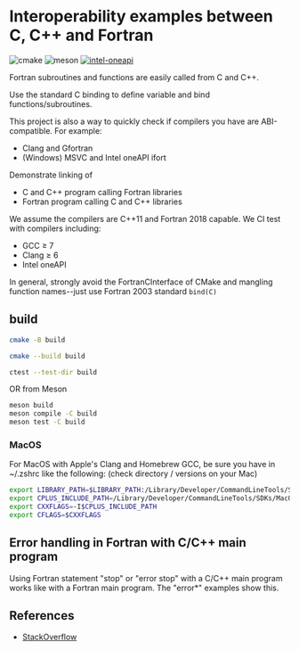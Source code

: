 # Interoperability examples between C, C++ and Fortran

![cmake](https://github.com/scivision/fortran-c-cpp-interface/workflows/ci_cmake/badge.svg)
![meson](https://github.com/scivision/fortran-c-cpp-interface/workflows/ci_meson/badge.svg)
[![intel-oneapi](https://github.com/scivision/fortran-c-cpp-interface/actions/workflows/intel-oneapi.yml/badge.svg)](https://github.com/scivision/fortran-c-cpp-interface/actions/workflows/intel-oneapi.yml)

Fortran subroutines and functions are easily called from C and C++.

Use the standard C binding to define variable and bind functions/subroutines.

This project is also a way to quickly check if compilers you have are ABI-compatible.
For example:

* Clang and Gfortran
* (Windows) MSVC and Intel oneAPI ifort

Demonstrate linking of

* C and C++ program calling Fortran libraries
* Fortran program calling C and C++ libraries

We assume the compilers are C++11 and Fortran 2018 capable.
We CI test with compilers including:

* GCC &ge; 7
* Clang &ge; 6
* Intel oneAPI

In general, strongly avoid the FortranCInterface of CMake and mangling function names--just use Fortran 2003 standard `bind(C)`

## build

```sh
cmake -B build

cmake --build build

ctest --test-dir build
```

OR from Meson

```sh
meson build
meson compile -C build
meson test -C build
```



### MacOS

For MacOS with Apple's Clang and Homebrew GCC,
be sure you have in ~/.zshrc like the following:
(check directory / versions on your Mac)

```sh
export LIBRARY_PATH=$LIBRARY_PATH:/Library/Developer/CommandLineTools/SDKs/MacOSX.sdk/usr/lib
export CPLUS_INCLUDE_PATH=/Library/Developer/CommandLineTools/SDKs/MacOSX.sdk/usr/include
export CXXFLAGS=-I$CPLUS_INCLUDE_PATH
export CFLAGS=$CXXFLAGS
```

## Error handling in Fortran with C/C++ main program

Using Fortran statement "stop" or "error stop" with a C/C++ main program works like with a Fortran main program.
The "error*" examples show this.

## References

* [StackOverflow](
https://stackoverflow.com/tags/fortran-iso-c-binding/info)
